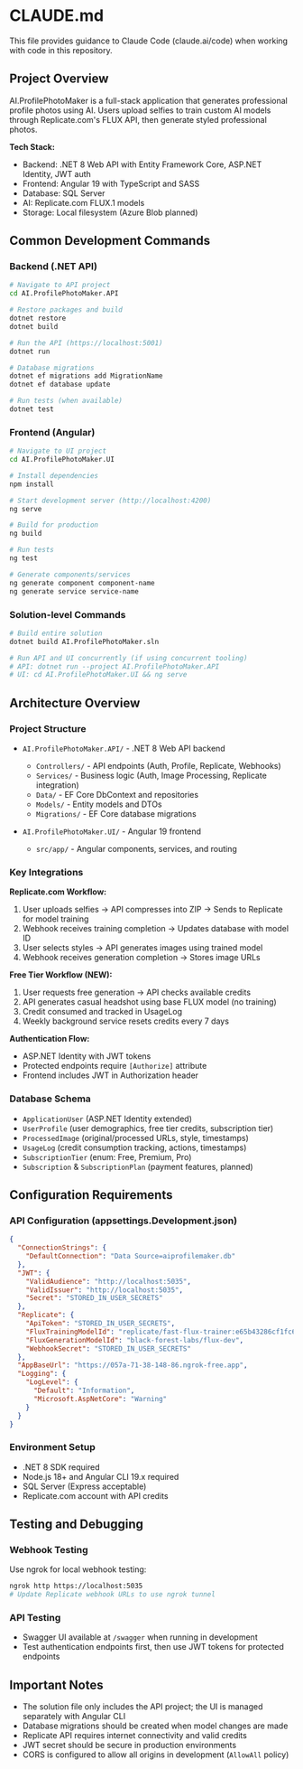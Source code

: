 # CLAUDE.md

This file provides guidance to Claude Code (claude.ai/code) when working with code in this repository.

## Project Overview

AI.ProfilePhotoMaker is a full-stack application that generates professional profile photos using AI. Users upload selfies to train custom AI models through Replicate.com's FLUX API, then generate styled professional photos.

**Tech Stack:**
- Backend: .NET 8 Web API with Entity Framework Core, ASP.NET Identity, JWT auth
- Frontend: Angular 19 with TypeScript and SASS
- Database: SQL Server
- AI: Replicate.com FLUX.1 models
- Storage: Local filesystem (Azure Blob planned)

## Common Development Commands

### Backend (.NET API)
```bash
# Navigate to API project
cd AI.ProfilePhotoMaker.API

# Restore packages and build
dotnet restore
dotnet build

# Run the API (https://localhost:5001)
dotnet run

# Database migrations
dotnet ef migrations add MigrationName
dotnet ef database update

# Run tests (when available)
dotnet test
```

### Frontend (Angular)
```bash
# Navigate to UI project
cd AI.ProfilePhotoMaker.UI

# Install dependencies
npm install

# Start development server (http://localhost:4200)
ng serve

# Build for production
ng build

# Run tests
ng test

# Generate components/services
ng generate component component-name
ng generate service service-name
```

### Solution-level Commands
```bash
# Build entire solution
dotnet build AI.ProfilePhotoMaker.sln

# Run API and UI concurrently (if using concurrent tooling)
# API: dotnet run --project AI.ProfilePhotoMaker.API
# UI: cd AI.ProfilePhotoMaker.UI && ng serve
```

## Architecture Overview

### Project Structure
- `AI.ProfilePhotoMaker.API/` - .NET 8 Web API backend
  - `Controllers/` - API endpoints (Auth, Profile, Replicate, Webhooks)
  - `Services/` - Business logic (Auth, Image Processing, Replicate integration)
  - `Data/` - EF Core DbContext and repositories
  - `Models/` - Entity models and DTOs
  - `Migrations/` - EF Core database migrations

- `AI.ProfilePhotoMaker.UI/` - Angular 19 frontend
  - `src/app/` - Angular components, services, and routing

### Key Integrations

**Replicate.com Workflow:**
1. User uploads selfies → API compresses into ZIP → Sends to Replicate for model training
2. Webhook receives training completion → Updates database with model ID
3. User selects styles → API generates images using trained model
4. Webhook receives generation completion → Stores image URLs

**Free Tier Workflow (NEW):**
1. User requests free generation → API checks available credits
2. API generates casual headshot using base FLUX model (no training)
3. Credit consumed and tracked in UsageLog
4. Weekly background service resets credits every 7 days

**Authentication Flow:**
- ASP.NET Identity with JWT tokens
- Protected endpoints require `[Authorize]` attribute
- Frontend includes JWT in Authorization header

### Database Schema
- `ApplicationUser` (ASP.NET Identity extended)
- `UserProfile` (user demographics, free tier credits, subscription tier)
- `ProcessedImage` (original/processed URLs, style, timestamps)
- `UsageLog` (credit consumption tracking, actions, timestamps)
- `SubscriptionTier` (enum: Free, Premium, Pro)
- `Subscription` & `SubscriptionPlan` (payment features, planned)

## Configuration Requirements

### API Configuration (appsettings.Development.json)
```json
{
  "ConnectionStrings": {
    "DefaultConnection": "Data Source=aiprofilemaker.db"
  },
  "JWT": {
    "ValidAudience": "http://localhost:5035",
    "ValidIssuer": "http://localhost:5035", 
    "Secret": "STORED_IN_USER_SECRETS"    
  },
  "Replicate": {
    "ApiToken": "STORED_IN_USER_SECRETS",
    "FluxTrainingModelId": "replicate/fast-flux-trainer:e65b43286cf1fc648ebac89c32149769637c0410f5346b97c251cdbc3fc3da1a",
    "FluxGenerationModelId": "black-forest-labs/flux-dev",
    "WebhookSecret": "STORED_IN_USER_SECRETS"
  },
  "AppBaseUrl": "https://057a-71-38-148-86.ngrok-free.app",
  "Logging": {
    "LogLevel": {
      "Default": "Information",
      "Microsoft.AspNetCore": "Warning"
    }
  }
}
```

### Environment Setup
- .NET 8 SDK required
- Node.js 18+ and Angular CLI 19.x required
- SQL Server (Express acceptable)
- Replicate.com account with API credits

## Testing and Debugging

### Webhook Testing
Use ngrok for local webhook testing:
```bash
ngrok http https://localhost:5035
# Update Replicate webhook URLs to use ngrok tunnel
```

### API Testing
- Swagger UI available at `/swagger` when running in development
- Test authentication endpoints first, then use JWT tokens for protected endpoints

## Important Notes

- The solution file only includes the API project; the UI is managed separately with Angular CLI
- Database migrations should be created when model changes are made
- Replicate API requires internet connectivity and valid credits
- JWT secret should be secure in production environments
- CORS is configured to allow all origins in development (`AllowAll` policy)